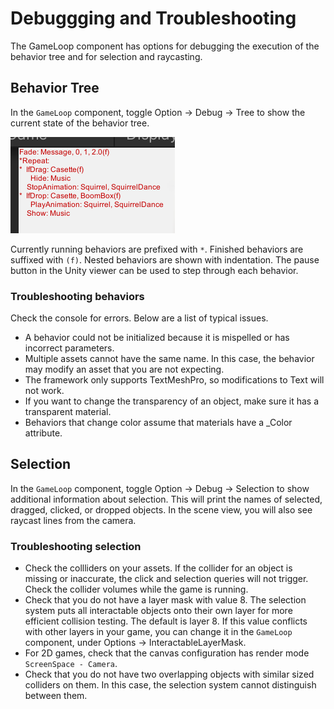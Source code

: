 
# Debuggging and Troubleshooting

The GameLoop component has options for debugging the execution of the behavior tree and 
for selection and raycasting. 

## Behavior Tree

In the `GameLoop` component, toggle Option -> Debug -> Tree to show the current state of the behavior tree. 

![SampleOutput](../images/DebugTree.png)

Currently running behaviors are prefixed with `*`. Finished behaviors are suffixed with `(f)`. 
Nested behaviors are shown with indentation.  The pause button in the Unity viewer can be used 
to step through each behavior.

### Troubleshooting behaviors

Check the console for errors. Below are a list of typical issues.

* A behavior could not be initialized because it is mispelled or has incorrect parameters.
* Multiple assets cannot have the same name. In this case, the behavior may modify an asset that you are not expecting.
* The framework only supports TextMeshPro, so modifications to Text will not work.
* If you want to change the transparency of an object, make sure it has a transparent material.
* Behaviors that change color assume that materials have a _Color attribute.

## Selection

In the `GameLoop` component, toggle Option -> Debug -> Selection to show additional information about selection.
This will print the names of selected, dragged, clicked, or dropped objects. In the scene view, you will also see 
raycast lines from the camera. 

### Troubleshooting selection 

* Check the collliders on your assets. If the collider for an object is missing or inaccurate, the click and selection queries will not trigger. Check the collider volumes while the game is running. 
* Check that you do not have a layer mask with value 8. The selection system puts all interactable objects onto their own layer for more efficient collision testing. The default is layer 8. If this value conflicts with other layers in your game, you can change it in the `GameLoop` component, under Options -> InteractableLayerMask.
* For 2D games, check that the canvas configuration has render mode `ScreenSpace - Camera`.
* Check that you do not have two overlapping objects with similar sized colliders on them. In this case, the selection system cannot distinguish between them. 